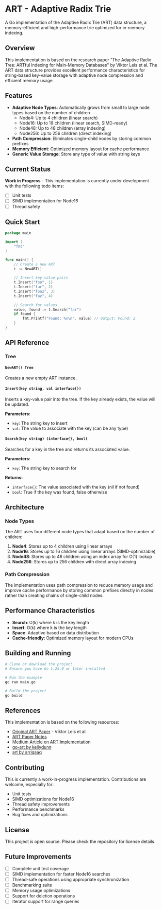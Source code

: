 # ART - Adaptive Radix Trie

A Go implementation of the Adaptive Radix Trie (ART) data structure, a memory-efficient and high-performance trie optimized for in-memory indexing.

## Overview

This implementation is based on the research paper "The Adaptive Radix Tree: ARTful Indexing for Main-Memory Databases" by Viktor Leis et al. The ART data structure provides excellent performance characteristics for string-based key-value storage with adaptive node compression and efficient memory usage.

## Features

- **Adaptive Node Types**: Automatically grows from small to large node types based on the number of children
  - Node4: Up to 4 children (linear search)
  - Node16: Up to 16 children (linear search, SIMD-ready)
  - Node48: Up to 48 children (array indexing)
  - Node256: Up to 256 children (direct indexing)
- **Path Compression**: Eliminates single-child nodes by storing common prefixes
- **Memory Efficient**: Optimized memory layout for cache performance
- **Generic Value Storage**: Store any type of value with string keys

## Current Status

 **Work in Progress** - This implementation is currently under development with the following todo items:

- [ ] Unit tests
- [ ] SIMD implementation for Node16
- [ ] Thread safety

## Quick Start

```go
package main

import (
    "fmt"
)

func main() {
    // Create a new ART
    t := NewART()
    
    // Insert key-value pairs
    t.Insert("foo", 1)
    t.Insert("far", 2)
    t.Insert("fooz", 3)
    t.Insert("faz", 4)
    
    // Search for values
    value, found := t.Search("far")
    if found {
        fmt.Printf("Found: %v\n", value) // Output: Found: 2
    }
}
```

## API Reference

### Tree

#### `NewART() Tree`
Creates a new empty ART instance.

#### `Insert(key string, val interface{})`
Inserts a key-value pair into the tree. If the key already exists, the value will be updated.

**Parameters:**
- `key`: The string key to insert
- `val`: The value to associate with the key (can be any type)

#### `Search(key string) (interface{}, bool)`
Searches for a key in the tree and returns its associated value.

**Parameters:**
- `key`: The string key to search for

**Returns:**
- `interface{}`: The value associated with the key (nil if not found)
- `bool`: True if the key was found, false otherwise

## Architecture

### Node Types

The ART uses four different node types that adapt based on the number of children:

1. **Node4**: Stores up to 4 children using linear arrays
2. **Node16**: Stores up to 16 children using linear arrays (SIMD-optimizable)
3. **Node48**: Stores up to 48 children using an index array for O(1) lookup
4. **Node256**: Stores up to 256 children with direct array indexing

### Path Compression

The implementation uses path compression to reduce memory usage and improve cache performance by storing common prefixes directly in nodes rather than creating chains of single-child nodes.

## Performance Characteristics

- **Search**: O(k) where k is the key length
- **Insert**: O(k) where k is the key length
- **Space**: Adaptive based on data distribution
- **Cache-friendly**: Optimized memory layout for modern CPUs

## Building and Running

```bash
# Clone or download the project
# Ensure you have Go 1.25.0 or later installed

# Run the example
go run main.go

# Build the project
go build
```

## References

This implementation is based on the following resources:

- [Original ART Paper](https://db.in.tum.de/~leis/papers/ART.pdf) - Viktor Leis et al.
- [ART Paper Notes](https://www.the-paper-trail.org/post/art-paper-notes/)
- [Medium Article on ART Implementation](https://medium.com/techlog/how-i-implemented-an-art-adaptive-radix-trie-data-structure-in-go-to-increase-the-performance-of-a8a2300b246a)
- [go-art by kellydunn](https://github.com/kellydunn/go-art)
- [art by arriqaaq](https://github.com/arriqaaq/art)

## Contributing

This is currently a work-in-progress implementation. Contributions are welcome, especially for:

- Unit tests
- SIMD optimizations for Node16
- Thread safety improvements
- Performance benchmarks
- Bug fixes and optimizations

## License

This project is open source. Please check the repository for license details.

## Future Improvements

- [ ] Complete unit test coverage
- [ ] SIMD implementation for faster Node16 searches
- [ ] Thread-safe operations using appropriate synchronization
- [ ] Benchmarking suite
- [ ] Memory usage optimizations
- [ ] Support for deletion operations
- [ ] Iterator support for range queries
